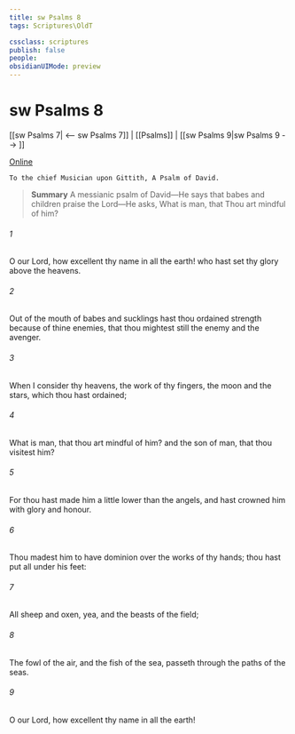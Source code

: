 ```yaml
---
title: sw Psalms 8
tags: Scriptures\OldT

cssclass: scriptures
publish: false
people:
obsidianUIMode: preview
---
```


# sw Psalms 8
[[sw Psalms 7| <-- sw Psalms 7]] | [[Psalms]] | [[sw Psalms 9|sw Psalms 9 --> ]]

[Online](https://churchofjesuschrist.org/study/scriptures/ot/ps/8?lang=eng)

```
To the chief Musician upon Gittith, A Psalm of David.
```

> __Summary__
A messianic psalm of David—He says that babes and children praise the Lord—He asks, What is man, that Thou art mindful of him?

###### 1 
O  our Lord, how excellent  thy name in all the earth! who hast set thy glory above the heavens.

###### 2 
Out of the mouth of babes and sucklings hast thou ordained strength because of thine enemies, that thou mightest still the enemy and the avenger.

###### 3 
When I consider thy heavens, the work of thy fingers, the moon and the stars, which thou hast ordained;

###### 4 
What is man, that thou art mindful of him? and the son of man, that thou visitest him?

###### 5 
For thou hast made him a little lower than the angels, and hast crowned him with glory and honour.

###### 6 
Thou madest him to have dominion over the works of thy hands; thou hast put all  under his feet:

###### 7 
All sheep and oxen, yea, and the beasts of the field;

###### 8 
The fowl of the air, and the fish of the sea,  passeth through the paths of the seas.

###### 9 
O  our Lord, how excellent  thy name in all the earth!

